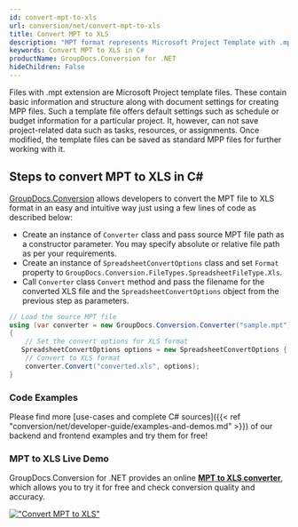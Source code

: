 ```yaml
---
id: convert-mpt-to-xls
url: conversion/net/convert-mpt-to-xls
title: Convert MPT to XLS
description: "MPT format represents Microsoft Project Template with .mpt extension. Learn how to convert MPT to XLS file programmatically in C# language using GroupDocs.Conversion for .NET library."
keywords: Convert MPT to XLS in C#
productName: GroupDocs.Conversion for .NET
hideChildren: False
---
```


Files with .mpt extension are Microsoft Project template files. These contain basic information and structure along with document settings for creating MPP files. Such a template file offers default settings such as schedule or budget information for a particular project. It, however, can not save project-related data such as tasks, resources, or assignments. Once modified, the template files can be saved as standard MPP files for further working with it.

## Steps to convert MPT to XLS in C#

[GroupDocs.Conversion](https://products.groupdocs.com/conversion/net) allows developers to convert the MPT file to XLS format in an easy and intuitive way just using a few lines of code as described below:

* Create an instance of `Converter` class and pass source MPT file path as a constructor parameter. You may specify absolute or relative file path as per your requirements. 
* Create an instance of `SpreadsheetConvertOptions` class and set `Format` property to `GroupDocs.Conversion.FileTypes.SpreadsheetFileType.Xls`.
* Call `Converter` class `Convert` method and pass the filename for the converted XLS file and the `SpreadsheetConvertOptions` object from the previous step as parameters.

```csharp
// Load the source MPT file
using (var converter = new GroupDocs.Conversion.Converter("sample.mpt"))
{
    // Set the convert options for XLS format
   SpreadsheetConvertOptions options = new SpreadsheetConvertOptions { Format = GroupDocs.Conversion.FileTypes.SpreadsheetFileType.Xls };
    // Convert to XLS format
    converter.Convert("converted.xls", options);
}
```

### Code Examples

Please find more [use-cases and complete C# sources]({{< ref "conversion/net/developer-guide/examples-and-demos.md" >}}) of our backend and frontend examples and try them for free!

### MPT to XLS Live Demo

GroupDocs.Conversion for .NET provides an online [**MPT to XLS converter**](https://products.groupdocs.app/conversion/mpt-to-xls), which allows you to try it for free and check conversion quality and accuracy.

[!["Convert MPT to XLS"](conversion/net/images/convert-to-xls/convert-mpt-to-xls.png)](https://products.groupdocs.app/conversion/mpt-to-xls)